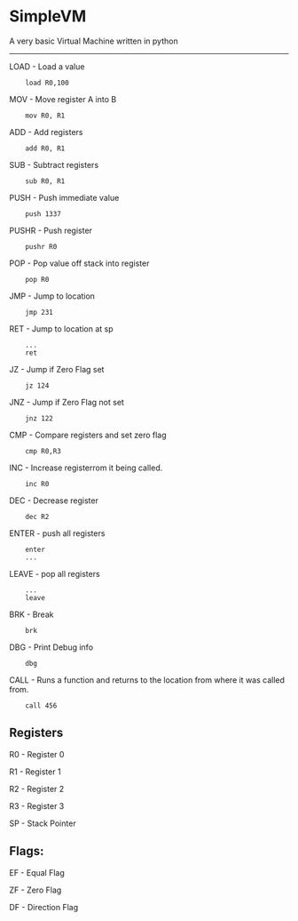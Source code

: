 # SimpleVM

A very basic Virtual Machine written in python

---
LOAD - Load a value
```
    load R0,100
```

MOV - Move register A into B
```
    mov R0, R1
```
ADD - Add registers
```assembler
    add R0, R1
```
SUB - Subtract registers
```
    sub R0, R1
```
PUSH - Push immediate value
```
    push 1337
```
PUSHR - Push register
```
    pushr R0
```
POP - Pop value off stack into register
```
    pop R0
```
JMP - Jump to location
```
    jmp 231
```
RET - Jump to location at sp
```
    ...
    ret
```
JZ - Jump if Zero Flag set
```
    jz 124
```
JNZ - Jump if Zero Flag not set
```
    jnz 122
```
CMP - Compare registers and set zero flag
```
    cmp R0,R3
```
INC - Increase registerrom it being called.
```
    inc R0
```
DEC - Decrease register
```
    dec R2
```
ENTER - push all registers
```
    enter
    ...
```
LEAVE - pop all registers
```
    ...
    leave
```
BRK - Break
```
    brk
```
DBG - Print Debug info
```
    dbg
```
CALL - Runs a function and returns to the location from where it was called from.
```
    call 456
```
Registers
----
R0 - Register 0

R1 - Register 1

R2 - Register 2

R3 - Register 3

SP - Stack Pointer


Flags:
-------
EF - Equal Flag

ZF - Zero Flag

DF - Direction Flag
